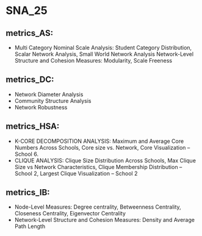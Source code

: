 # SNA_25

## metrics_AS:
- Multi Category Nominal Scale Analysis: Student Category Distribution, Scalar Network Analysis, Small World Network Analysis
Network-Level Structure and Cohesion Measures: Modularity, Scale Freeness

## metrics_DC:
- Network Diameter Analysis
- Community Structure Analysis
- Network Robustness

## metrics_HSA:
- K-CORE DECOMPOSITION ANALYSIS: Maximum and Average Core Numbers Across Schools, Core size vs. Network, Core Visualization – School 6.
- CLIQUE ANALYSIS: Clique Size Distribution Across Schools, Max Clique Size vs Network Characteristics, Clique Membership Distribution – School 2, Largest Clique Visualization – School 2

## metrics_IB:
- Node-Level Measures: Degree centrality, Betweenness Centrality, Closeness Centrality, Eigenvector Centrality
- Network-Level Structure and Cohesion Measures: Density and	Average Path Length
